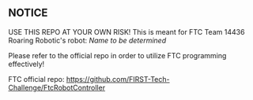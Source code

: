 ## NOTICE
USE THIS REPO AT YOUR OWN RISK! This is meant for FTC Team 14436 Roaring Robotic's robot: *Name to be determined*

Please refer to the official repo in order to utilize FTC programming effectively!

FTC official repo: https://github.com/FIRST-Tech-Challenge/FtcRobotController
